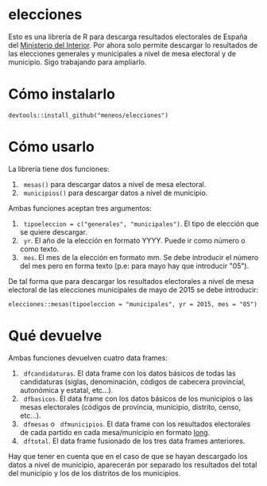 # elecciones

Esto es una librería de R para descarga resultados electorales de España del [Ministerio del Interior](http://www.infoelectoral.mir.es/infoelectoral/min/). Por ahora solo permite descargar lo resultados de las elecciones generales y municipales a nivel de mesa electoral y de municipio. Sigo trabajando para ampliarlo.


# Cómo instalarlo

```
devtools::install_github("meneos/elecciones")
```

# Cómo usarlo

La librería tiene dos funciones: 

1. ``` mesas()``` para descargar datos a nivel de mesa electoral.
2. ``` municipios()``` para descargar datos a nivel de municipio.

Ambas funciones aceptan tres argumentos:

1. ``` tipoeleccion = c("generales", "municipales")```. El tipo de elección que se quiere descargar.
2. ``` yr```. El año de la elección en formato YYYY. Puede ir como número o como texto.
3. ``` mes```. El mes de la elección en formato mm. Se debe introducir el número del mes pero en forma texto (p.e: para mayo hay que introducir "05").

De tal forma que para descargar los resultados electorales a nivel de mesa electoral de las elecciones municipales de mayo de 2015 se debe introducir:

```
elecciones::mesas(tipoeleccion = "municipales", yr = 2015, mes = "05")

```

# Qué devuelve

Ambas funciones devuelven cuatro data frames:

1. ``` dfcandidaturas```. El data frame con los datos básicos de todas las candidaturas (siglas, denominación, códigos de cabecera provincial, autonómica y estatal, etc...).
2. ``` dfbasicos```. El data frame con los datos básicos de los municipios o las mesas electorales (códigos de provincia, municipio, distrito, censo, etc...).
3. ``` dfmesas``` o ``` dfmunicipios```. El data frame con los resultados electorales de cada partido en cada mesa/municipio en formato [long](https://www.dummies.com/programming/r/understanding-data-in-long-and-wide-formats-in-r/).
4. ``` dftotal```. El data frame fusionado de los tres data frames anteriores.

Hay que tener en cuenta que en el caso de que se hayan descargado los datos a nivel de municipio, aparecerán por separado los resultados del total del municipio y los de los distritos de los municipios.
